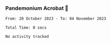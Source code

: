 ### Pandemonium Acrobat 🤸

<!--START_SECTION:waka-->

```all_time
From: 28 October 2023 - To: 04 November 2023

Total Time: 0 secs

No activity tracked
```

<!--END_SECTION:waka-->
